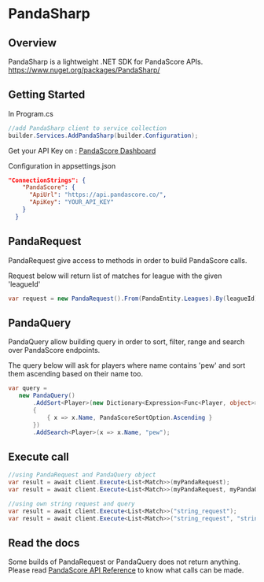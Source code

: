 # PandaSharp

## Overview
 PandaSharp is a lightweight .NET SDK for PandaScore APIs.
https://www.nuget.org/packages/PandaSharp/

## Getting Started

In Program.cs
```csharp
//add PandaSharp client to service collection
builder.Services.AddPandaSharp(builder.Configuration);
```

Get your API Key on : [PandaScore Dashboard](https://app.pandascore.co/dashboard/main)

Configuration in appsettings.json
```json
"ConnectionStrings": {
    "PandaScore": {
      "ApiUrl": "https://api.pandascore.co/",
      "ApiKey": "YOUR_API_KEY"
    }
  }
```

## PandaRequest
PandaRequest give access to methods in order to build PandaScore calls.

Request below will return list of matches for league with the given 'leagueId'
 ```csharp
var request = new PandaRequest().From(PandaEntity.Leagues).By(leagueId).Get(PandaEntity.Matches);
 ```
## PandaQuery
 PandaQuery allow building query in order to sort, filter, range and search over PandaScore endpoints.

 The query below will ask for players where name contains 'pew' and sort them ascending based on their name too.
 ```csharp
 var query = 
    new PandaQuery()
        .AddSort<Player>(new Dictionary<Expression<Func<Player, object>>,  PandaScoreSortOption>
        {
            { x => x.Name, PandaScoreSortOption.Ascending }
        })
        .AddSearch<Player>(x => x.Name, "pew");
 ```
## Execute call

```csharp
//using PandaRequest and PandaQuery object
var result = await client.Execute<List<Match>>(myPandaRequest);
var result = await client.Execute<List<Match>>(myPandaRequest, myPandaQuery);

//using own string request and query
var result = await client.Execute<List<Match>>("string_request");
var result = await client.Execute<List<Match>>("string_request", "string_query");
```

## Read the docs
Some builds of PandaRequest or PandaQuery does not return anything.
Please read [PandaScore API Reference](https://developers.pandascore.co/reference/) to know what calls can be made. 
